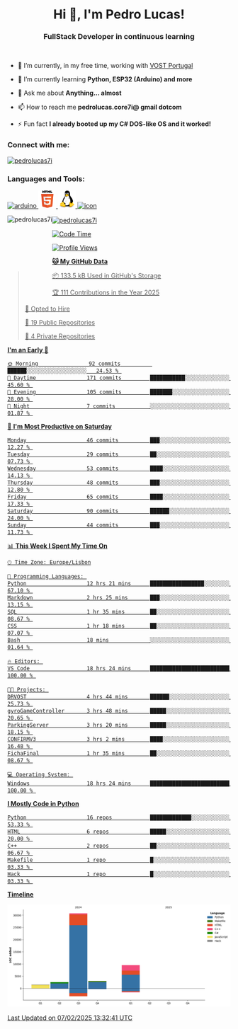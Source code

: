 <h1 align="center">Hi 👋, I'm Pedro Lucas!</h1>
<h3 align="center">FullStack Developer in continuous learning</h3>
<br>

- 🔭 I’m currently, in my free time, working with [VOST Portugal](https://github.com/vostpt) 

- 🌱 I’m currently learning **Python, ESP32 (Arduino) and more**

- 💬 Ask me about **Anything... almost**

- 📫 How to reach me **pedrolucas.core7i@ gmail dotcom**

- ⚡ Fun fact **I already booted up my C# DOS-like OS and it worked!**

<h3 align="left">Connect with me:</h3>
<p align="left">
    <div display="flex">
        <p align="left"> <a href="https://twitter.com/pedrolucas7i" target="blank"><img src="https://img.shields.io/twitter/follow/pedrolucas7i?logo=twitter&style=for-the-badge" alt="pedrolucas7i" /></a> </p>
    </div>
</p>
<h3 align="left">Languages and Tools:</h3>
<p align="left"> <a href="https://www.arduino.cc/" target="_blank" rel="noreferrer"> <img src="https://cdn.worldvectorlogo.com/logos/arduino-1.svg" alt="arduino" width="40" height="40"/> </a> <a href="https://www.w3.org/html/" target="_blank" rel="noreferrer"> <img src="https://raw.githubusercontent.com/devicons/devicon/master/icons/html5/html5-original-wordmark.svg" alt="html5" width="40" height="40"/> </a> <a href="https://www.linux.org/" target="_blank" rel="noreferrer"> <img src="https://raw.githubusercontent.com/devicons/devicon/master/icons/linux/linux-original.svg" alt="linux" width="40" height="40"/> </a> <a href="https://www.python.org" target="_blank" rel="noreferrer"> <img src="https://techstack-generator.vercel.app/python-icon.svg" alt="icon" width="40" height="40" />

<p><img align="left" height="194px" src="https://github-readme-stats.vercel.app/api/top-langs?username=pedrolucas7i&show_icons=true&theme=tokyonight&locale=en&layout=compact" alt="pedrolucas7i" /></p><img height="194px" align="center" src="https://github-readme-stats.vercel.app/api?username=pedrolucas7i&show_icons=true&theme=tokyonight&locale=en" alt="pedrolucas7i" />

<!--START_SECTION:waka-->
![Code Time](http://img.shields.io/badge/Code%20Time-40%20hrs%2051%20mins-blue)

![Profile Views](http://img.shields.io/badge/Profile%20Views-344-blue)

**🐱 My GitHub Data** 

> 📦 133.5 kB Used in GitHub's Storage 
 > 
> 🏆 111 Contributions in the Year 2025
 > 
> 💼 Opted to Hire
 > 
> 📜 19 Public Repositories 
 > 
> 🔑 4 Private Repositories 
 > 
**I'm an Early 🐤** 

```text
🌞 Morning                92 commits          ██████░░░░░░░░░░░░░░░░░░░   24.53 % 
🌆 Daytime                171 commits         ███████████░░░░░░░░░░░░░░   45.60 % 
🌃 Evening                105 commits         ███████░░░░░░░░░░░░░░░░░░   28.00 % 
🌙 Night                  7 commits           ░░░░░░░░░░░░░░░░░░░░░░░░░   01.87 % 
```
📅 **I'm Most Productive on Saturday** 

```text
Monday                   46 commits          ███░░░░░░░░░░░░░░░░░░░░░░   12.27 % 
Tuesday                  29 commits          ██░░░░░░░░░░░░░░░░░░░░░░░   07.73 % 
Wednesday                53 commits          ████░░░░░░░░░░░░░░░░░░░░░   14.13 % 
Thursday                 48 commits          ███░░░░░░░░░░░░░░░░░░░░░░   12.80 % 
Friday                   65 commits          ████░░░░░░░░░░░░░░░░░░░░░   17.33 % 
Saturday                 90 commits          ██████░░░░░░░░░░░░░░░░░░░   24.00 % 
Sunday                   44 commits          ███░░░░░░░░░░░░░░░░░░░░░░   11.73 % 
```


📊 **This Week I Spent My Time On** 

```text
🕑︎ Time Zone: Europe/Lisbon

💬 Programming Languages: 
Python                   12 hrs 21 mins      █████████████████░░░░░░░░   67.10 % 
Markdown                 2 hrs 25 mins       ███░░░░░░░░░░░░░░░░░░░░░░   13.15 % 
SQL                      1 hr 35 mins        ██░░░░░░░░░░░░░░░░░░░░░░░   08.67 % 
CSS                      1 hr 18 mins        ██░░░░░░░░░░░░░░░░░░░░░░░   07.07 % 
Bash                     18 mins             ░░░░░░░░░░░░░░░░░░░░░░░░░   01.64 % 

🔥 Editors: 
VS Code                  18 hrs 24 mins      █████████████████████████   100.00 % 

🐱‍💻 Projects: 
DRVOST                   4 hrs 44 mins       ██████░░░░░░░░░░░░░░░░░░░   25.73 % 
gyroGameController       3 hrs 48 mins       █████░░░░░░░░░░░░░░░░░░░░   20.65 % 
ParkingServer            3 hrs 20 mins       █████░░░░░░░░░░░░░░░░░░░░   18.15 % 
CONFIRMV3                3 hrs 2 mins        ████░░░░░░░░░░░░░░░░░░░░░   16.48 % 
FichaFinal               1 hr 35 mins        ██░░░░░░░░░░░░░░░░░░░░░░░   08.67 % 

💻 Operating System: 
Windows                  18 hrs 24 mins      █████████████████████████   100.00 % 
```

**I Mostly Code in Python** 

```text
Python                   16 repos            █████████████░░░░░░░░░░░░   53.33 % 
HTML                     6 repos             █████░░░░░░░░░░░░░░░░░░░░   20.00 % 
C++                      2 repos             ██░░░░░░░░░░░░░░░░░░░░░░░   06.67 % 
Makefile                 1 repo              █░░░░░░░░░░░░░░░░░░░░░░░░   03.33 % 
Hack                     1 repo              █░░░░░░░░░░░░░░░░░░░░░░░░   03.33 % 
```



**Timeline**

![Lines of Code chart](https://raw.githubusercontent.com/pedrolucas7i/pedrolucas7i/main/assets/bar_graph.png)


 Last Updated on 07/02/2025 13:32:41 UTC
<!--END_SECTION:waka-->